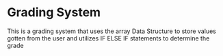 # Grading System

This is a grading system that uses the array Data Structure to store values gotten from the user and utilizes IF ELSE IF statements to determine the grade